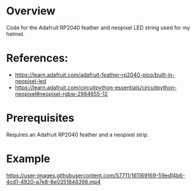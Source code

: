 # Overview

Code for the Adafruit RP2040 feather and neopixel LED string used for my helmet.

# References:
- https://learn.adafruit.com/adafruit-feather-rp2040-pico/built-in-neopixel-led 
- https://learn.adafruit.com/circuitpython-essentials/circuitpython-neopixel#neopixel-rgbw-2984655-12

# Prerequisites

Requires an Adafruit RP2040 feather and a neopixel strip.

# Example

https://user-images.githubusercontent.com/57711/161169169-59edf4b6-4cd1-4920-a7e8-8e0351848398.mp4
